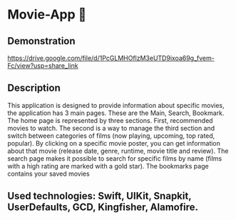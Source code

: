 # Movie-App 🎥
## Demonstration
https://drive.google.com/file/d/1PcGLMHOflzM3eUTD9ixoa69g_fvem-Fc/view?usp=share_link

## Description
This application is designed to provide information about specific movies, the application has 3 main pages. These are the Main, Search, Bookmark. The home page is represented by three sections. First, recommended movies to watch. The second is a way to manage the third section and switch between categories of films (now playing, upcoming, top rated, popular). By clicking on a specific movie poster, you can get information about that movie (release date, genre, runtime, movie title and review). The search page makes it possible to search for specific films by name (films with a high rating are marked with a gold star). The bookmarks page contains your saved movies

## Used technologies: Swift, UIKit, Snapkit, UserDefaults, GCD, Kingfisher, Alamofire.

